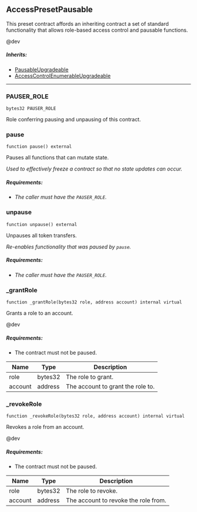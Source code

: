 ## AccessPresetPausable


This preset contract affords an inheriting contract a set of standard functionality that allows role-based
access control and pausable functions.

@dev

##### Inherits:

- [PausableUpgradeable](https://docs.openzeppelin.com/contracts/4.x/api/security#Pausable)
- [AccessControlEnumerableUpgradeable](
https://docs.openzeppelin.com/contracts/4.x/api/access#AccessControlEnumerable)




---

### PAUSER_ROLE

```solidity
bytes32 PAUSER_ROLE
```

Role conferring pausing and unpausing of this contract.




### pause

```solidity
function pause() external
```

Pauses all functions that can mutate state.

<i>Used to effectively freeze a contract so that no state updates can occur.

##### Requirements:

- The caller must have the `PAUSER_ROLE`.</i>



### unpause

```solidity
function unpause() external
```

Unpauses all token transfers.

<i>Re-enables functionality that was paused by `pause`.

##### Requirements:

- The caller must have the `PAUSER_ROLE`.</i>



### _grantRole

```solidity
function _grantRole(bytes32 role, address account) internal virtual
```

Grants a role to an account.

@dev

##### Requirements:

- The contract must not be paused.


| Name | Type | Description |
| ---- | ---- | ----------- |
| role | bytes32 | The role to grant. |
| account | address | The account to grant the role to. |


### _revokeRole

```solidity
function _revokeRole(bytes32 role, address account) internal virtual
```

Revokes a role from an account.

@dev

##### Requirements:

- The contract must not be paused.


| Name | Type | Description |
| ---- | ---- | ----------- |
| role | bytes32 | The role to revoke. |
| account | address | The account to revoke the role from. |




